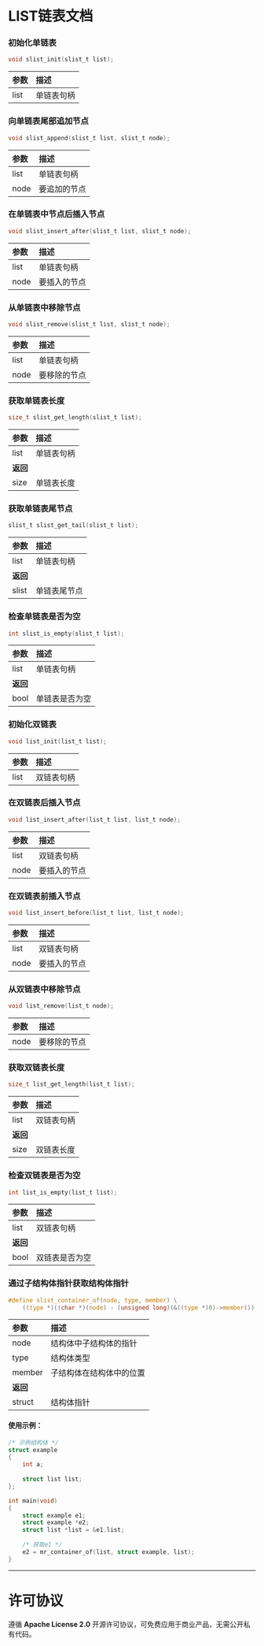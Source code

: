 # LIST链表文档

### 初始化单链表

```c
void slist_init(slist_t list);
```

| 参数        | 描述     |
|:----------|:-------|
| list      | 单链表句柄  |

### 向单链表尾部追加节点

```c
void slist_append(slist_t list, slist_t node);
```

| 参数      | 描述     |
|:--------|:-------|
| list    | 单链表句柄  | 
| node    | 要追加的节点 |  

### 在单链表中节点后插入节点 

```c
void slist_insert_after(slist_t list, slist_t node);
```

| 参数     | 描述        |
|:-------|:----------|
| list   | 单链表句柄     | 
| node   | 要插入的节点    |

### 从单链表中移除节点 

```c
void slist_remove(slist_t list, slist_t node);
```

| 参数     | 描述        |
|:-------|:----------|
| list   | 单链表句柄     | 
| node   | 要移除的节点    |

### 获取单链表长度

```c
size_t slist_get_length(slist_t list);
```

| 参数     | 描述       |
|:-------|:---------| 
| list   | 单链表句柄    | 
| **返回** |          |
| size   | 单链表长度    |

### 获取单链表尾节点

```c
slist_t slist_get_tail(slist_t list);
```

| 参数     | 描述     | 
|:-------|:-------|
| list   | 单链表句柄  |
| **返回** |        |  
| slist  | 单链表尾节点 | 

### 检查单链表是否为空 

```c
int slist_is_empty(slist_t list);
```

| 参数     | 描述      | 
|:-------|:--------|
| list   | 单链表句柄   | 
| **返回** |         | 
| bool   | 单链表是否为空 |

### 初始化双链表

```c
void list_init(list_t list);
```

| 参数     | 描述       |
|:-------|:---------|
| list   | 双链表句柄    |

###  在双链表后插入节点

```c
void list_insert_after(list_t list, list_t node);
```

| 参数      | 描述       |
|:--------|:---------|
| list    | 双链表句柄    |  
| node    | 要插入的节点   | 

### 在双链表前插入节点

```c
void list_insert_before(list_t list, list_t node);
```

| 参数     | 描述       |
|:-------|:---------|
| list   | 双链表句柄    | 
| node   | 要插入的节点   | 

### 从双链表中移除节点 

```c
void list_remove(list_t node);
```

| 参数      | 描述       |
|:--------|:---------| 
| node    | 要移除的节点   |

### 获取双链表长度 

```c
size_t list_get_length(list_t list);
```

| 参数     | 描述       |
|:-------|:---------|
| list   | 双链表句柄    | 
| **返回** |          | 
| size   | 双链表长度    |

### 检查双链表是否为空

```c
int list_is_empty(list_t list);
```

| 参数     | 描述      | 
|:-------|:--------|
| list   | 双链表句柄   | 
| **返回** |         | 
| bool   | 双链表是否为空 |

### 通过子结构体指针获取结构体指针

```c
#define slist_container_of(node, type, member) \
    ((type *)((char *)(node) - (unsigned long)(&((type *)0)->member)))
```

| 参数     | 描述              |
|:-------|:----------------|
| node   | 结构体中子结构体的指针     |
| type   | 结构体类型           |
| member | 子结构体在结构体中的位置    |
| **返回** |                 |
| struct | 结构体指针           |

#### 使用示例：

```c
/* 示例结构体 */
struct example 
{
    int a;
    
    struct list list;
};

int main(void)
{
    struct example e1;
    struct example *e2;
    struct list *list = &e1.list;
    
    /* 获取e1 */
    e2 = mr_container_of(list, struct example, list);
}
```

 ----------

# 许可协议

遵循 **Apache License 2.0** 开源许可协议，可免费应用于商业产品，无需公开私有代码。